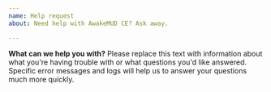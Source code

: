 ```yaml
---
name: Help request
about: Need help with AwakeMUD CE? Ask away.

---
```


**What can we help you with?**
Please replace this text with information about what you're having trouble with or what questions you'd like answered. Specific error messages and logs will help us to answer your questions much more quickly.
